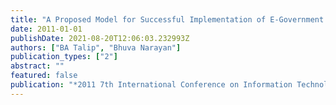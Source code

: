 ```yaml
---
title: "A Proposed Model for Successful Implementation of E-Government in Malaysia"
date: 2011-01-01
publishDate: 2021-08-20T12:06:03.232993Z
authors: ["BA Talip", "Bhuva Narayan"]
publication_types: ["2"]
abstract: ""
featured: false
publication: "*2011 7th International Conference on Information Technology in Asia*"
---
```



